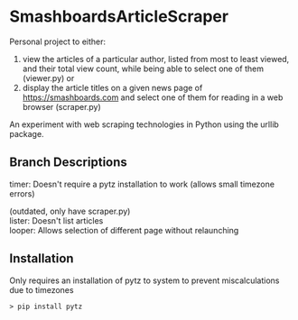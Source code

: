 # SmashboardsArticleScraper
 Personal project to either:  
 1. view the articles of a particular author, listed from most to least viewed, and their total view count, while being able to select one of them (viewer.py) or  
 2. display the article titles on a given news page of https://smashboards.com and select one of them for reading in a web browser (scraper.py)

 An experiment with web scraping technologies in Python using the urllib package.

 ## Branch Descriptions ##  
timer: Doesn't require a pytz installation to work (allows small timezone errors)

(outdated, only have scraper.py)  
lister: Doesn't list articles  
looper: Allows selection of different page without relaunching

## Installation ##
Only requires an installation of pytz to system to prevent miscalculations due to timezones
```shell
> pip install pytz
```
